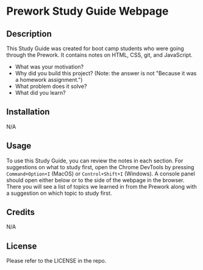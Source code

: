 # Prework Study Guide Webpage

## Description

This Study Guide was created for boot camp students who were going through the Prework. It contains notes on HTML, CSS, git, and JavaScript.

- What was your motivation?
- Why did you build this project? (Note: the answer is not "Because it was a homework assignment.")
- What problem does it solve?
- What did you learn?

## Installation

N/A

## Usage

To use this Study Guide, you can review the notes in each section. For suggestions on what to study first, open the Chrome DevTools by pressing `Command+Option+I` (MacOS) or `Control+Shift+I` (Windows). A console panel should open either below or to the side of the webpage in the browser. There you will see a list of topics we learned in from the Prework along with a suggestion on which topic to study first.


## Credits

N/A

## License

Please refer to the LICENSE in the repo.
